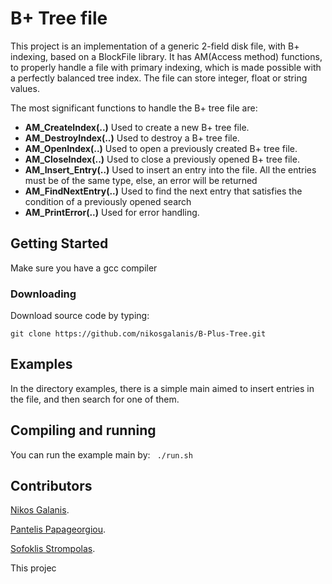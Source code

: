 # B+ Tree file

This project is an implementation of a generic 2-field disk file, with B+ indexing, based on a BlockFile library.
It has AM(Access method) functions, to properly handle a file with primary indexing, which is made possible with a perfectly balanced tree index.
The file can store integer, float or string values.

The most significant functions to handle the B+ tree file are:

- **AM_CreateIndex(..)** Used to create a new B+ tree file.
- **AM_DestroyIndex(..)** Used to destroy a B+ tree file.
- **AM_OpenIndex(..)** Used to open a previously created B+ tree file.
- **AM_CloseIndex(..)** Used to close a previously opened B+ tree file.
- **AM_Insert_Entry(..)** Used to insert an entry into the file. All the entries must be of the same type, else, an error will be returned
- **AM_FindNextEntry(..)** Used to find the next entry that satisfies the condition of a previously opened search
- **AM_PrintError(..)** Used for error handling.


## Getting Started
Make sure you have a gcc compiler
### Downloading
Download source code by typing:

``` git clone https://github.com/nikosgalanis/B-Plus-Tree.git ```


## Examples

In the directory examples, there is a simple main aimed to insert entries in the file, and then search for one of them. 

## Compiling and running
You can run the example main by: 
``` ./run.sh```


## Contributors 

[Nikos Galanis](https://github.com/nikosgalanis).

[Pantelis Papageorgiou](https://github.com/panpapag).

[Sofoklis Strompolas](https://github.com/SofoSt).

This projec
